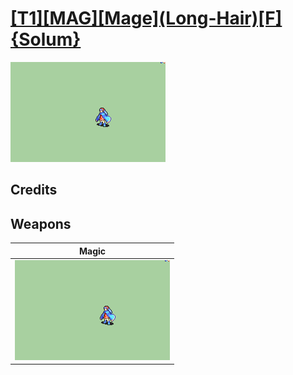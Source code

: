 # [\[T1\]\[MAG\]\[Mage\]\(Long-Hair\)\[F\]{Solum}](../%5BT1%5D%5BMAG%5D%5BMage%5D(Long-Hair)%5BF%5D%7BSolum%7D)

<img src="./6.%20Magic/Magic_000.png" alt="[T1][MAG][Mage](Long-Hair)[F]{Solum} standing" />

## Credits



## Weapons


|Magic |
|  :---: |
| <img alt="Magic animation" src="./6.%20Magic/Magic.gif" /> |
